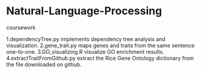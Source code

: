 # Natural-Language-Processing
coursework

1.dependencyTree.py implements dependency tree analysis and visualization.
2.gene_trait.py maps genes and traits from the same sentence one-to-one.
3.GO_visualizing.R visualize GO enrichment results.
4.extractTraitFromGithub.py extract the Rice Gene Ontology dictionary from the file downloaded on github.
